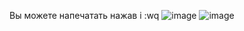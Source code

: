 Вы можете напечатать нажав i
:wq
![image](https://user-images.githubusercontent.com/97594146/213661262-bb946a50-e664-4590-bf02-9708acb08626.png)
![image](https://user-images.githubusercontent.com/97594146/213661297-63030fac-c40e-4fef-8bff-a450d4e842d9.png)

